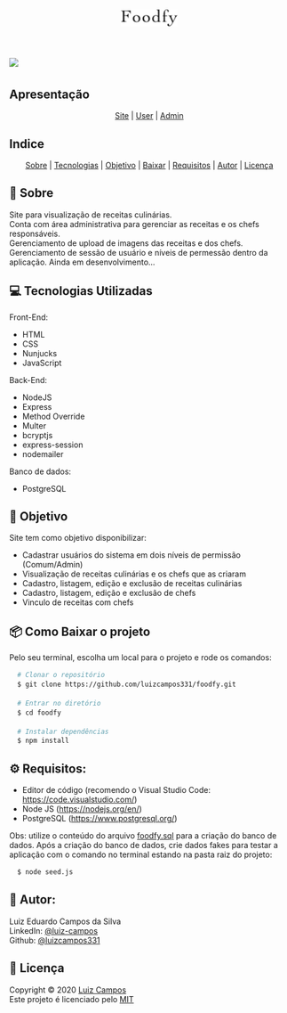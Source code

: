 <h1 align="center">
  <img src="public/assets/logo.png" height="30">
</h1>

<h1>
  <img src="public/assets/gifs/demo.gif">
</h1>

## Apresentação
<p align="center">
  <a href="public/assets/gifs/site.gif">Site</a> |
  <a href="public/assets/gifs/user.gif">User</a> |
  <a href="public/assets/gifs/admin.gif">Admin</a>
</p>

## Indice
<p align="center">
  <a href="#bookmark-sobre">Sobre</a> |
  <a href="#computer-tecnologias-utilizadas">Tecnologias</a> |
  <a href="#dart-objetivo">Objetivo</a> |
  <a href="#package-como-baixar-o-projeto">Baixar</a> |
  <a href="#gear-requisitos">Requisitos</a> |
  <a href="#bust_in_silhouette-autor">Autor</a> |
  <a href="#pencil-licença">Licença</a>
</p>

## :bookmark: Sobre
Site para visualização de receitas culinárias. </br>
Conta com área administrativa para gerenciar as receitas e os chefs responsáveis.</br>
Gerenciamento de upload de imagens das receitas e dos chefs.</br>
Gerenciamento de sessão de usuário e níveis de permessão dentro da aplicação.
Ainda em desenvolvimento...

## :computer: Tecnologias Utilizadas
Front-End:
- HTML
- CSS
- Nunjucks
- JavaScript

Back-End:
- NodeJS
- Express
- Method Override
- Multer
- bcryptjs
- express-session
- nodemailer

Banco de dados:
- PostgreSQL

## :dart: Objetivo
Site tem como objetivo disponibilizar:
- Cadastrar usuários do sistema em dois níveis de permissão (Comum/Admin)
- Visualização de receitas culinárias e os chefs que as criaram
- Cadastro, listagem, edição e exclusão de receitas culinárias
- Cadastro, listagem, edição e exclusão de chefs
- Vinculo de receitas com chefs

## :package: Como Baixar o projeto
Pelo seu terminal, escolha um local para o projeto e rode os comandos:
```bash
  # Clonar o repositório
  $ git clone https://github.com/luizcampos331/foodfy.git

  # Entrar no diretório
  $ cd foodfy

  # Instalar dependências
  $ npm install

```

## :gear: Requisitos:
- Editor de código (recomendo o Visual Studio Code: https://code.visualstudio.com/)
- Node JS (https://nodejs.org/en/)
- PostgreSQL (https://www.postgresql.org/)

Obs: utilize o conteúdo do arquivo <a href="foodfy.sql">foodfy.sql</a> para a criação do banco de dados. Após a criação do banco de dados, crie dados fakes para testar a aplicação com o comando no terminal estando na pasta raiz do projeto:
```bash
  $ node seed.js
```

## :bust_in_silhouette: Autor:
Luiz Eduardo Campos da Silva</br>
LinkedIn: <a href="https://www.linkedin.com/in/luiz-campos">@luiz-campos</a></br>
Github: <a href="https://www.github.com/luizcampos331">@luizcampos331</a>


## :pencil: Licença
Copyright © 2020 <a href="https://www.github.com/luizcampos331">Luiz Campos</a></br>
Este projeto é licenciado pelo <a href="LICENSE">MIT</a>
